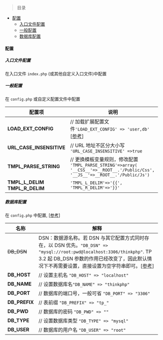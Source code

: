 
> 目录
* [配置](#配置)
    * [入口文件配置](#入口文件配置)
    * [一般配置](#一般配置)
    * [数据库配置](#数据库配置)

#### 配置

##### 入口文件配置

在入口文件 `index.php` (或其他自定义入口文件)中配置

##### 一般配置

在 `config.php` 或自定义配置文件中配置

配置项 | 说明
--- | ---
**LOAD_EXT_CONFIG** | // 加载扩展配置文件`'LOAD_EXT_CONFIG' => 'user,db'` [[参考](https://www.kancloud.cn/manual/thinkphp/1693)]
**URL_CASE_INSENSITIVE** | // URL 地址不区分大小写 `'URL_CASE_INSENSITIVE' =>true`
**TMPL_PARSE_STRING** | // 更换模板变量规则，修改配置 `'TMPL_PARSE_STRING'=>array(` `'__CSS__'=>__ROOT__.'/Public/Css',` `'__JS__'=>__ROOT__.'/Public/Js')`
**TMPL_L_DELIM**  **TMPL_R_DELIM** | `'TMPL_L_DELIM'=>'{{',` `'TMPL_R_DELIM'=>'}}'`


##### 数据库配置

在 `config.php` 中配置, [[参考](https://www.kancloud.cn/manual/thinkphp/1731)]

名称 | 解释
--- | --- |
~~DB_DSN~~ |	DSN：数据源名称。若 DSN 与其它配置方式同时存在，以 DSN 优先。` "DB_DSN" => "mysql://root:pwd@localhost:3306/thinkphp" `. TP 3.2 起 DB_DSN 参数的作用已经改变了，因此默认情况下不再需要设置，直接设置为空字符串即可。[[参考](http://www.thinkphp.cn/topic/26803.html)]
**DB_HOST** | // 设置主机名 `"DB_HOST" => "localhost"`
**DB_NAME** |	// 设置数据库名`"DB_NAME" => "thinkphp"`
**DB_PORT** |	// 数据库的端口号，一般可省 `"DB_PORT" => "3306"`
**DB_PREFIX** | // 表前缀 `"DB_PREFIX" => "tp_"`
**DB_PWD** |	// 数据库的密码 `"DB_PWD" => ""`
**DB_TYPE** |	// 设置数据库类型 `"DB_TYPE" => "mysql"`
**DB_USER** | // 数据库的用户名 `"DB_USER" => "root"`